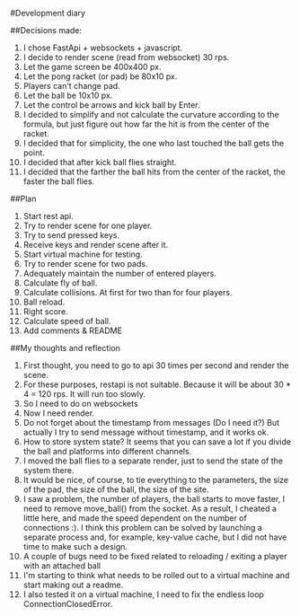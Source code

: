 #Development diary

##Decisions made:
1. I chose FastApi + websockets + javascript.
2. I decide to render scene (read from websocket) 30 rps.
3. Let the game screen be 400x400 px.
4. Let the pong racket (or pad) be 80х10 px.
5. Players can't change pad.
6. Let the ball be 10х10 px.
7. Let the control be arrows and kick ball by Enter.
8. I decided to simplify and not calculate the curvature according to the formula, but just figure out how far the hit is from the center of the racket.
9. I decided that for simplicity, the one who last touched the ball gets the point.
10. I decided that after kick ball flies straight.
11. I decided that the farther the ball hits from the center of the racket, the faster the ball flies.


##Plan
1. Start rest api.
2. Try to render scene for one player.
3. Try to send pressed keys.
4. Receive keys and render scene after it.
5. Start virtual machine for testing.
6. Try to render scene for two pads.
7. Adequately maintain the number of entered players.
8. Calculate fly of ball.
9. Calculate collisions. At first for two than for four players.
10. Ball reload.
11. Right score.
12. Calculate speed of ball.
13. Add comments & README

##My thoughts and reflection
1. First thought, you need to go to api 30 times per second and render the scene.
2. For these purposes, restapi is not suitable. Because it will be about 30 * 4 = 120 rps. It will run too slowly.
3. So I need to do on websockets
4. Now I need render.
5. Do not forget about the timestamp from messages (Do I need it?) But actually I try to send message without timestamp, and it works ok.
6. How to store system state? It seems that you can save a lot if you divide the ball and platforms into different channels.
7. I moved the ball flies to a separate render, just to send the state of the system there.
8. It would be nice, of course, to tie everything to the parameters, the size of the pad, the size of the ball, the size of the site.
9. I saw a problem, the number of players, the ball starts to move faster, I need to remove move_ball() from the socket.
As a result, I cheated a little here, and made the speed dependent on the number of connections :). I think this problem can be solved by launching a separate process and, for example, key-value cache, but I did not have time to make such a design.
10. A couple of bugs need to be fixed related to reloading / exiting a player with an attached ball
11. I'm starting to think what needs to be rolled out to a virtual machine and start making out a readme.
12. I also tested it on a virtual machine, I need to fix the endless loop ConnectionClosedError.
